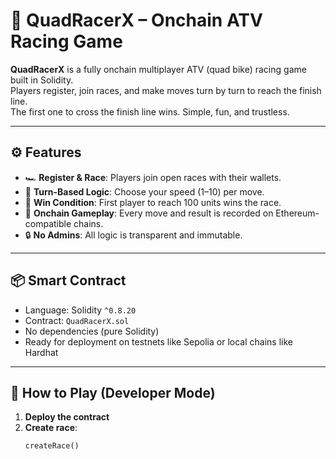 # 🏁 QuadRacerX – Onchain ATV Racing Game        
          
**QuadRacerX** is a fully onchain multiplayer ATV (quad bike) racing game built in Solidity.          
Players register, join races, and make moves turn by turn to reach the finish line.       
The first one to cross the finish line wins. Simple, fun, and trustless.         
       
---     
    
## ⚙️ Features      
     
- 🏎️ **Register & Race**: Players join open races with their wallets.    
- 🧠 **Turn-Based Logic**: Choose your speed (1–10) per move.    
- 🏁 **Win Condition**: First player to reach 100 units wins the race.      
- 📜 **Onchain Gameplay**: Every move and result is recorded on Ethereum-compatible chains.   
- 🔒 **No Admins**: All logic is transparent and immutable.     
  
---  
   
## 📦 Smart Contract  
 
- Language: Solidity `^0.8.20`    
- Contract: `QuadRacerX.sol`    
- No dependencies (pure Solidity)    
- Ready for deployment on testnets like Sepolia or local chains like Hardhat   
   
--- 
 
## 🚀 How to Play (Developer Mode)  

1. **Deploy the contract**
2. **Create race**: 
   ```solidity
   createRace()
